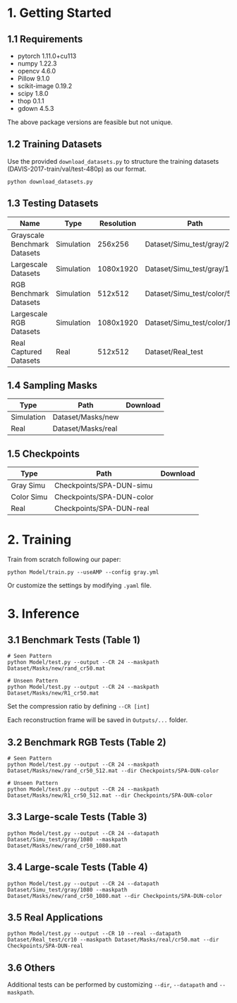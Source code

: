 # 1. Getting Started
## 1.1 Requirements
- pytorch 1.11.0+cu113
- numpy 1.22.3
- opencv 4.6.0
- Pillow 9.1.0
- scikit-image 0.19.2
- scipy 1.8.0
- thop 0.1.1
- gdown 4.5.3

The above package versions are feasible but not unique.


## 1.2 Training Datasets
Use the provided `download_datasets.py` to structure the training datasets (DAVIS-2017-train/val/test-480p) as our format.
```shell
python download_datasets.py
```

## 1.3 Testing Datasets
Name | Type | Resolution | Path | Download
-|-|-|-|-
Grayscale Benchmark Datasets | Simulation | 256x256 | Dataset/Simu_test/gray/256 | 
Largescale Datasets |  Simulation | 1080x1920 | Dataset/Simu_test/gray/1080 |
RGB Benchmark Datasets |  Simulation | 512x512 | Dataset/Simu_test/color/512 |  
Largescale RGB Datasets |  Simulation | 1080x1920 | Dataset/Simu_test/color/1080 |
Real Captured Datasets | Real | 512x512 | Dataset/Real_test |


## 1.4 Sampling Masks
Type | Path | Download
-|-|-
Simulation | Dataset/Masks/new | 
Real |  Dataset/Masks/real |

## 1.5 Checkpoints
Type | Path | Download
-|-|-
Gray Simu| Checkpoints/SPA-DUN-simu |
Color Simu | Checkpoints/SPA-DUN-color |
Real | Checkpoints/SPA-DUN-real |

# 2. Training
Train from scratch following our paper:
```shell
python Model/train.py --useAMP --config gray.yml
```

Or customize the settings by modifying `.yaml` file.


# 3. Inference
## 3.1 Benchmark Tests (Table 1)
```shell
# Seen Pattern
python Model/test.py --output --CR 24 --maskpath Dataset/Masks/new/rand_cr50.mat

# Unseen Pattern
python Model/test.py --output --CR 24 --maskpath Dataset/Masks/new/R1_cr50.mat
```
Set the compression ratio by defining `--CR [int]`

Each reconstruction frame will be saved in `Outputs/...` folder.

## 3.2 Benchmark RGB Tests (Table 2)

```shell
# Seen Pattern
python Model/test.py --output --CR 24 --maskpath Dataset/Masks/new/rand_cr50_512.mat --dir Checkpoints/SPA-DUN-color

# Unseen Pattern
python Model/test.py --output --CR 24 --maskpath Dataset/Masks/new/R1_cr50_512.mat --dir Checkpoints/SPA-DUN-color
```

## 3.3 Large-scale Tests (Table 3)
```shell
python Model/test.py --output --CR 24 --datapath Dataset/Simu_test/gray/1080 --maskpath Dataset/Masks/new/rand_cr50_1080.mat
```

## 3.4 Large-scale Tests (Table 4)
```shell
python Model/test.py --output --CR 24 --datapath Dataset/Simu_test/gray/1080 --maskpath Dataset/Masks/new/rand_cr50_1080.mat --dir Checkpoints/SPA-DUN-color
```

## 3.5 Real Applications
```shell
python Model/test.py --output --CR 10 --real --datapath Dataset/Real_test/cr10 --maskpath Dataset/Masks/real/cr50.mat --dir Checkpoints/SPA-DUN-real
```

## 3.6 Others
Additional tests can be performed by customizing `--dir`, `--datapath` and `--maskpath`.
